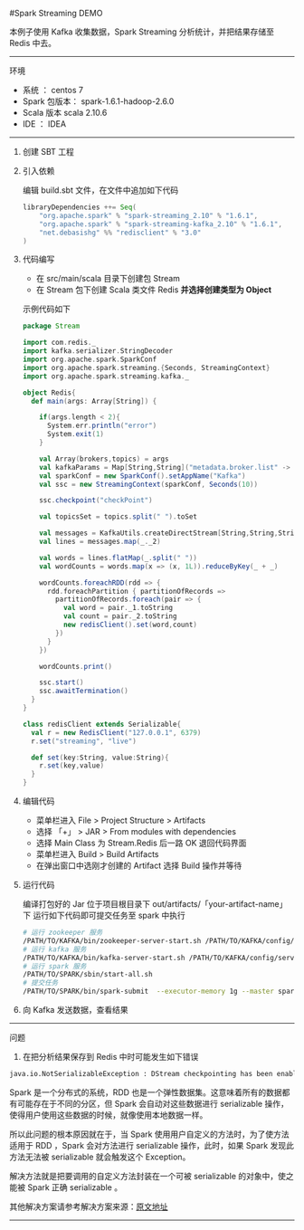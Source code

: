 #Spark Streaming DEMO

本例子使用 Kafka 收集数据，Spark Streaming 分析统计，并把结果存储至 Redis 中去。

---

环境

- 系统 ： centos 7
- Spark 包版本： spark-1.6.1-hadoop-2.6.0
- Scala 版本 scala 2.10.6
- IDE ： IDEA

---

1. 创建 SBT 工程

2.  引入依赖
	
	编辑 build.sbt 文件，在文件中追加如下代码
	```sbt
	libraryDependencies ++= Seq(
		"org.apache.spark" % "spark-streaming_2.10" % "1.6.1",
		"org.apache.spark" % "spark-streaming-kafka_2.10" % "1.6.1",
        "net.debasishg" %% "redisclient" % "3.0"
	)
	```

3. 代码编写
	
	- 在 src/main/scala 目录下创建包 Stream
	- 在 Stream 包下创建 Scala 类文件 Redis **并选择创建类型为 Object**

	示例代码如下
	```scala
	package Stream

	import com.redis._
	import kafka.serializer.StringDecoder
	import org.apache.spark.SparkConf
	import org.apache.spark.streaming.{Seconds, StreamingContext}
	import org.apache.spark.streaming.kafka._
	
	object Redis{
	  def main(args: Array[String]) {
	
	    if(args.length < 2){
	      System.err.println("error")
	      System.exit(1)
	    }
	
	    val Array(brokers,topics) = args
	    val kafkaParams = Map[String,String]("metadata.broker.list" -> brokers)
	    val sparkConf = new SparkConf().setAppName("Kafka")
	    val ssc = new StreamingContext(sparkConf, Seconds(10))
	
	    ssc.checkpoint("checkPoint")
	
	    val topicsSet = topics.split(" ").toSet
	
	    val messages = KafkaUtils.createDirectStream[String,String,StringDecoder,StringDecoder](ssc,kafkaParams,topicsSet)
	    val lines = messages.map(_._2)
	
	    val words = lines.flatMap(_.split(" "))
	    val wordCounts = words.map(x => (x, 1L)).reduceByKey(_ + _)
	
	    wordCounts.foreachRDD(rdd => {
	      rdd.foreachPartition { partitionOfRecords =>
	        partitionOfRecords.foreach(pair => {
	          val word = pair._1.toString
	          val count = pair._2.toString
	          new redisClient().set(word,count)
	        })
	      }
	    })
	
	    wordCounts.print()
	
	    ssc.start()
	    ssc.awaitTermination()
	  }
	}
	
	class redisClient extends Serializable{
	  val r = new RedisClient("127.0.0.1", 6379)
	  r.set("streaming", "live")
	
	  def set(key:String, value:String){
	    r.set(key,value)
	  }
	}

	```

4. 编辑代码

	- 菜单栏进入 File > Project Structure > Artifacts
	- 选择 「+」 > JAR > From modules with dependencies
	-  选择 Main Class 为 Stream.Redis 后一路 OK 退回代码界面
	- 菜单栏进入 Build > Build Artifacts
	- 在弹出窗口中选刚才创建的 Artifact 选择 Build 操作并等待

5. 运行代码

	编译打包好的 Jar 位于项目根目录下 out/artifacts/「your-artifact-name」下
	运行如下代码即可提交任务至 spark 中执行
	```bash
	# 运行 zookeeper 服务
	/PATH/TO/KAFKA/bin/zookeeper-server-start.sh /PATH/TO/KAFKA/config/zookeeper.properties
	# 运行 kafka 服务
	/PATH/TO/KAFKA/bin/kafka-server-start.sh /PATH/TO/KAFKA/config/server.properties
	# 运行 spark 服务
	/PATH/TO/SPARK/sbin/start-all.sh
	# 提交任务
	/PATH/TO/SPARK/bin/spark-submit  --executor-memory 1g --master spark://127.0.0.1:7077 --class Stream.Redis [path/to/artifacts.jar] [kafka-address] [topic-name]	
	```
	
6. 向 Kafka 发送数据，查看结果





---

问题

1. 在把分析结果保存到 Redis 中时可能发生如下错误

```bash
java.io.NotSerializableException : DStream checkpointing has been enabled but the DStreams with their functions are not serializable
```

Spark 是一个分布式的系统，RDD 也是一个弹性数据集。这意味着所有的数据都有可能存在于不同的分区，但 Spark 会自动对这些数据进行 serializable 操作，使得用户使用这些数据的时候，就像使用本地数据一样。

所以此问题的根本原因就在于，当 Spark 使用用户自定义的方法时，为了使方法适用于 RDD ，Spark 会对方法进行 serializable 操作，此时，如果 Spark 发现此方法无法被 serializable 就会触发这个 Exception。

解决方法就是把要调用的自定义方法封装在一个可被 serializable  的对象中，使之能被 Spark 正确 serializable 。

其他解决方案请参考解决方案来源：[原文地址](http://stackoverflow.com/questions/22592811/task-not-serializable-java-io-notserializableexception-when-calling-function-ou)

---